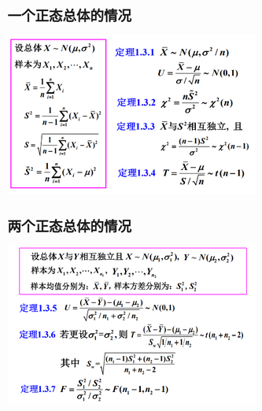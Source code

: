 # 一个正态总体的情况
![](../Pasted%20image%2020231101140635.png)
# 两个正态总体的情况
![](../Pasted%20image%2020231101140952.png) 